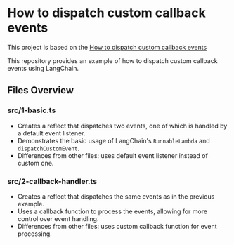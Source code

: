 # How to dispatch custom callback events

This project is based on the [How to dispatch custom callback events](https://js.langchain.com/docs/how_to/callbacks_custom_events/)

This repository provides an example of how to dispatch custom callback events using LangChain.

## Files Overview

### src/1-basic.ts

- Creates a reflect that dispatches two events, one of which is handled by a default event listener.
- Demonstrates the basic usage of LangChain's `RunnableLambda` and `dispatchCustomEvent`.
- Differences from other files: uses default event listener instead of custom one.

### src/2-callback-handler.ts

- Creates a reflect that dispatches the same events as in the previous example.
- Uses a callback function to process the events, allowing for more control over event handling.
- Differences from other files: uses custom callback function for event processing.
